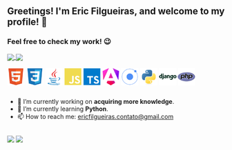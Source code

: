 ## Greetings! I'm Eric Filgueiras, and welcome to my profile! 👋
### Feel free to check my work! 😉

<div>
  <a href="https://github.com/Lightning-Raiden/">
    <img height=180 align="center" src="https://github-readme-stats.vercel.app/api?username=Lightning-Raiden&theme=radical&show_icons=true&include_all_commits=true&count_private=true" />
  </a>
  <a href="https://github.com/Lightning-Raiden?tab=repositories">
    <img height=180 align="center" src="https://github-readme-stats.vercel.app/api/top-langs?username=Lightning-Raiden&theme=radical&layout=compact&langs_count=8&card_width=375" />
  </a>
</div><br/>

<div style="display: inline_block">
  <img align="center" alt="logo-html5" height="40" width="40" src="https://raw.githubusercontent.com/devicons/devicon/master/icons/html5/html5-original.svg">
  <img align="center" alt="logo-css3" height="40" width="40" src="https://raw.githubusercontent.com/devicons/devicon/master/icons/css3/css3-original.svg">
  <img align="center" alt="logo-java" height="40" width="40" src="https://raw.githubusercontent.com/devicons/devicon/master/icons/java/java-original.svg">
  <img align="center" alt="logo-javascript" height="40" width="40" src="https://raw.githubusercontent.com/devicons/devicon/master/icons/javascript/javascript-plain.svg">
  <img align="center" alt="logo-typescript" height="40" width="40" src="https://raw.githubusercontent.com/devicons/devicon/master/icons/typescript/typescript-plain.svg">
  <img align="center" alt="logo-angular" height="40" width="40" src="https://github.com/devicons/devicon/blob/master/icons/angular/angular-original.svg">
  <img align="center" alt="logo-ionic" height="40" width="40" src="https://github.com/devicons/devicon/blob/master/icons/ionic/ionic-original.svg">
  <img align="center" alt="logo-python" height="40" width="40" src="https://github.com/devicons/devicon/blob/master/icons/python/python-original.svg">
  <img align="center" alt="logo-python" height="40" width="40" src="https://github.com/devicons/devicon/blob/master/icons/django/django-plain-wordmark.svg">
  <img align="center" alt="logo-php" height="40" width="40" src="https://github.com/devicons/devicon/blob/master/icons/php/php-original.svg">
</div>

##

- 🔭 I’m currently working on **acquiring more knowledge**.
- 🌱 I’m currently learning **Python**.
- 📫 How to reach me: ericfilgueiras.contato@gmail.com

##

<div>
  <a href="mailto:ericfilgueiras.contato@gmail.com"><img src="https://img.shields.io/badge/Gmail-D14836?style=for-the-badge&logo=gmail&logoColor=white"></a>
  <a href="https://www.linkedin.com/in/eric-filgueiras-90395128b"><img src="https://img.shields.io/badge/LinkedIn-0077B5?style=for-the-badge&logo=linkedin&logoColor=white"></a>
</div>
